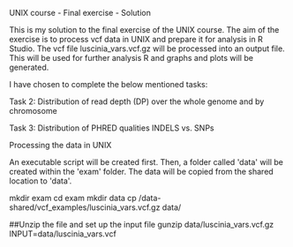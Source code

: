 UNIX course - Final exercise - Solution

This is my solution to the final exercise of the UNIX course. The aim of the exercise is to process vcf data in UNIX and prepare it for analysis in R Studio. The vcf file luscinia_vars.vcf.gz will be processed into an output file. This will be used for further analysis R and graphs and plots will be generated.

I have chosen to complete the below mentioned tasks:

Task 2: Distribution of read depth (DP) over the whole genome and by chromosome

Task 3: Distribution of PHRED qualities INDELS vs. SNPs

Processing the data in UNIX

An executable script will be created first. Then, a folder called 'data' will be created within the 'exam' folder. The data will be copied from the shared location to 'data'.

mkdir exam
cd exam
mkdir data
cp /data-shared/vcf_examples/luscinia_vars.vcf.gz data/

##Unzip the file and set up the input file
gunzip data/luscinia_vars.vcf.gz
INPUT=data/luscinia_vars.vcf
